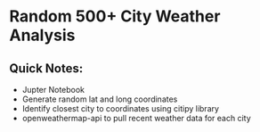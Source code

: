 # Random 500+ City Weather Analysis

## Quick Notes:
* Jupter Notebook
* Generate random lat and long coordinates
* Identify closest city to coordinates using citipy library
* openweathermap-api to pull recent weather data for each city
